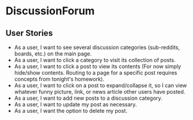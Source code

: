 # DiscussionForum

## User Stories

* As a user, I want to see several discussion categories (sub-reddits, boards, etc.) on the main page.
* As a user, I want to click a category to visit its collection of posts.
* As a user, I want to click a post to view its contents (For now simply hide/show contents. Routing to a page  for a specific post requires concepts from tonight's homework).
* As a user, I want to click on a post to expand/collapse it, so I can view whatever funny picture, link, or  news article other users have posted.
* As a user, I want to add new posts to a discussion category.
* As a user, I want to update my post as necessary.
* As a user, I want the option to delete my post.
